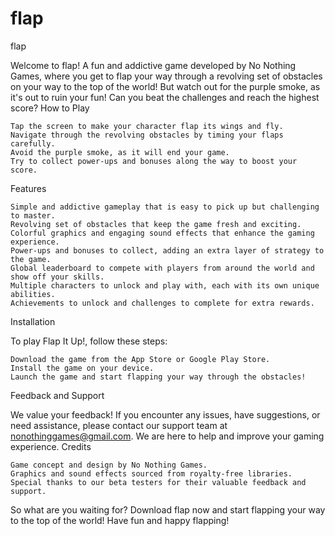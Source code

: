 # flap
flap

Welcome to flap! A fun and addictive game developed by No Nothing Games, where you get to flap your way through a revolving set of obstacles on your way to the top of the world! But watch out for the purple smoke, as it's out to ruin your fun! Can you beat the challenges and reach the highest score?
How to Play

    Tap the screen to make your character flap its wings and fly.
    Navigate through the revolving obstacles by timing your flaps carefully.
    Avoid the purple smoke, as it will end your game.
    Try to collect power-ups and bonuses along the way to boost your score.

Features

    Simple and addictive gameplay that is easy to pick up but challenging to master.
    Revolving set of obstacles that keep the game fresh and exciting.
    Colorful graphics and engaging sound effects that enhance the gaming experience.
    Power-ups and bonuses to collect, adding an extra layer of strategy to the game.
    Global leaderboard to compete with players from around the world and show off your skills.
    Multiple characters to unlock and play with, each with its own unique abilities.
    Achievements to unlock and challenges to complete for extra rewards.

Installation

To play Flap It Up!, follow these steps:

    Download the game from the App Store or Google Play Store.
    Install the game on your device.
    Launch the game and start flapping your way through the obstacles!

Feedback and Support

We value your feedback! If you encounter any issues, have suggestions, or need assistance, please contact our support team at nonothinggames@gmail.com. We are here to help and improve your gaming experience.
Credits

    Game concept and design by No Nothing Games.
    Graphics and sound effects sourced from royalty-free libraries.
    Special thanks to our beta testers for their valuable feedback and support.

So what are you waiting for? Download flap now and start flapping your way to the top of the world! Have fun and happy flapping!
